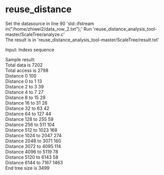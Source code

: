 # reuse_distance


Set the datasource in line 90 'std::ifstream in("/home/zhiwei2/data_row_2.txt");' 
Run 'reuse_distance_analysis_tool-master/ScaleTree/analyze.c'  
The result is in 'reuse_distance_analysis_tool-master/ScaleTree/result.txt'  


Input: Indexs sequence  

Sample result:  
 Total data is 7202  
 Total access is 2798  
 Distance 0     100  
 Distance 0 to 1        13  
 Distance 2 to 3        39  
 Distance 4 to 7        27  
 Distance 8 to 15       29  
 Distance 16 to 31      26  
 Distance 32 to 63      42  
 Distance 64 to 127     44  
 Distance 128 to 255    59  
 Distance 256 to 511    104  
 Distance 512 to 1023   168  
 Distance 1024 to 2047  274  
 Distance 2048 to 3071  160  
 Distance 3072 to 4095  114  
 Distance 4096 to 5119  78  
 Distance 5120 to 6143  58  
 Distance 6144 to 7167  1463  
 End tree size is 3499  
